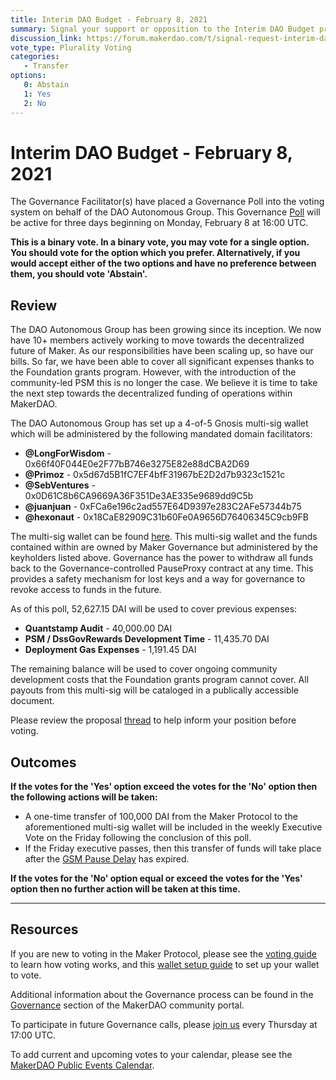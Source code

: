 ```yaml
---
title: Interim DAO Budget - February 8, 2021
summary: Signal your support or opposition to the Interim DAO Budget proposal in this poll.
discussion_link: https://forum.makerdao.com/t/signal-request-interim-dao-operating-budget/5924
vote_type: Plurality Voting
categories:
   - Transfer
options:
   0: Abstain
   1: Yes
   2: No
---
```

# Interim DAO Budget - February 8, 2021

The Governance Facilitator(s) have placed a Governance Poll into the voting system on behalf of the DAO Autonomous Group. This Governance [Poll](https://community-development.makerdao.com/en/learn/governance/on-chain-gov) will be active for three days beginning on Monday, February 8 at 16:00 UTC.

**This is a binary vote. In a binary vote, you may vote for a single option. You should vote for the option which you prefer. Alternatively, if you would accept either of the two options and have no preference between them, you should vote 'Abstain'.**

## Review

The DAO Autonomous Group has been growing since its inception. We now have 10+ members actively working to move towards the decentralized future of Maker. As our responsibilities have been scaling up, so have our bills. So far, we have been able to cover all significant expenses thanks to the Foundation grants program. However, with the introduction of the community-led PSM this is no longer the case. We believe it is time to take the next step towards the decentralized funding of operations within MakerDAO.

The DAO Autonomous Group has set up a 4-of-5 Gnosis multi-sig wallet which will be administered by the following mandated domain facilitators:

 * **@LongForWisdom** - 0x66f40F044E0e2F77bB746e3275E82e88dCBA2D69
 * **@Primoz** - 0x5d67d5B1fC7EF4bfF31967bE2D2d7b9323c1521c
 * **@SebVentures** - 0x0D61C8b6CA9669A36F351De3AE335e9689dd9C5b
 * **@juanjuan** - 0xFCa6e196c2ad557E64D9397e283C2AFe57344b75
 * **@hexonaut** - 0x18CaE82909C31b60Fe0A9656D76406345C9cb9FB

The multi-sig wallet can be found [here](https://etherscan.io/address/0x73f09254a81e1F835Ee442d1b3262c1f1d7A13ff#code). This multi-sig wallet and the funds contained within are owned by Maker Governance but administered by the keyholders listed above. Governance has the power to withdraw all funds back to the Governance-controlled PauseProxy contract at any time. This provides a safety mechanism for lost keys and a way for governance to revoke access to funds in the future.

As of this poll, 52,627.15 DAI will be used to cover previous expenses:

* **Quantstamp Audit** -  40,000.00 DAI  
* **PSM / DssGovRewards Development Time** - 11,435.70 DAI  
* **Deployment Gas Expenses** - 1,191.45 DAI  

The remaining balance will be used to cover ongoing community development costs that the Foundation grants program cannot cover. All payouts from this multi-sig will be cataloged in a publically accessible document. 

Please review the proposal [thread](https://forum.makerdao.com/t/signal-request-interim-dao-operating-budget/5924) to help inform your position before voting. 

## Outcomes

**If the votes for the 'Yes' option exceed the votes for the 'No' option then the following actions will be taken:**
* A one-time transfer of 100,000 DAI from the Maker Protocol to the aforementioned multi-sig wallet will be included in the weekly Executive Vote on the Friday following the conclusion of this poll.
* If the Friday executive passes, then this transfer of funds will take place after the [GSM Pause Delay](https://community-development.makerdao.com/en/learn/governance/param-gsm-pause-delay) has expired.

**If the votes for the 'No' option equal or exceed the votes for the 'Yes' option then no further action will be taken at this time.**

---

## Resources

If you are new to voting in the Maker Protocol, please see the [voting guide](https://community-development.makerdao.com/en/learn/governance/how-voting-works/) to learn how voting works, and this [wallet setup guide](https://community-development.makerdao.com/en/learn/governance/voting-setup/) to set up your wallet to vote.

Additional information about the Governance process can be found in the [Governance](https://community-development.makerdao.com/en/learn/governance) section of the MakerDAO community portal.

To participate in future Governance calls, please [join us](https://github.com/makerdao/community/tree/master/governance/governance-and-risk-meetings) every Thursday at 17:00 UTC.

To add current and upcoming votes to your calendar, please see the [MakerDAO Public Events Calendar](https://calendar.google.com/calendar/embed?src=makerdao.com_3efhm2ghipksegl009ktniomdk%40group.calendar.google.com&ctz=UTC&mode=week&showCalendars=0&showPrint=0).
